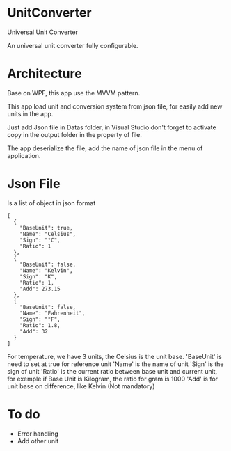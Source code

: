 # UnitConverter
Universal Unit Converter

An universal unit converter fully configurable.

# Architecture
Base on WPF, this app use the MVVM pattern.

This app load unit and conversion system from json file, for easily add new units in the app.

Just add Json file in Datas folder, in Visual Studio don't forget to activate copy in the output folder in the property of file.

The app deserialize the file, add the name of json file in the menu of application.

# Json File

Is a list of object in json format
```
[
  {
    "BaseUnit": true,
    "Name": "Celsius",
    "Sign": "°C",
    "Ratio": 1
  },
  {
    "BaseUnit": false,
    "Name": "Kelvin",
    "Sign": "K",
    "Ratio": 1,
    "Add": 273.15
  },
  {
    "BaseUnit": false,
    "Name": "Fahrenheit",
    "Sign": "°F",
    "Ratio": 1.8,
    "Add": 32
  }
]
```
For temperature, we have 3 units, the Celsius is the unit base. 
'BaseUnit' is need to set at true for reference unit 
'Name' is the name of unit
'Sign' is the sign of unit
'Ratio' is the current ratio between base unit and current unit, for exemple if Base Unit is Kilogram, the ratio for gram is 1000
'Add' is for unit base on difference, like Kelvin (Not mandatory)

# To do 
* Error handling
* Add other unit
